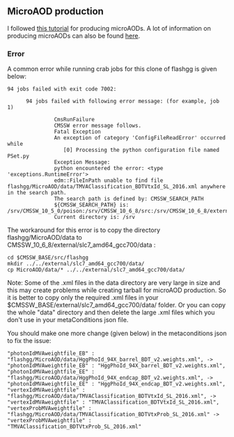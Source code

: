 ## MicroAOD production
I followed [this tutorial](https://indico.cern.ch/event/963617/#b-397836-flashgg-tutorial-seri) for producing microAODs. A lot of information 
on producing microAODs can also be found [here](https://github.com/amrutha-k/flashgg/blob/7a42c9baf4ff11c995337eb15555ee59af7395dc/MetaData/README.md).

### Error
A common error while running crab jobs for this clone of flashgg is given below:
```
94 jobs failed with exit code 7002:

      94 jobs failed with following error message: (for example, job 1)

               CmsRunFailure
               CMSSW error message follows.
               Fatal Exception
               An exception of category 'ConfigFileReadError' occurred while
                  [0] Processing the python configuration file named PSet.py
               Exception Message:
               python encountered the error: <type 'exceptions.RuntimeError'>
               edm::FileInPath unable to find file flashgg/MicroAOD/data/TMVAClassification_BDTVtxId_SL_2016.xml anywhere in the search path.
               The search path is defined by: CMSSW_SEARCH_PATH
               ${CMSSW_SEARCH_PATH} is: /srv/CMSSW_10_5_0/poison:/srv/CMSSW_10_6_8/src:/srv/CMSSW_10_6_8/external/slc7_amd64_gcc700/data:/cvmfs/cms.cern.ch/slc7_amd64_gcc700/cms/cmssw/CMSSW_10_6_8/src:/cvmfs/cms.cern.ch/slc7_amd64_gcc700/cms/cmssw/CMSSW_10_6_8/external/slc7_amd64_gcc700/data
               Current directory is: /srv
```
The workaround for this error is to copy the directory flashgg/MicroAOD/data to CMSSW_10_6_8/external/slc7_amd64_gcc700/data :
```
cd $CMSSW_BASE/src/flashgg
mkdir ../../external/slc7_amd64_gcc700/data/
cp MicroAOD/data/* ../../external/slc7_amd64_gcc700/data/
```
Note: Some of the .xml files in the data directory are very large in size and this may create problems while creating tarball for microAOD production. So it is better to copy only the required .xml files in your $CMSSW_BASE/external/slc7_amd64_gcc700/data/ folder. Or you can copy the whole "data" directory and then delete the large .xml files which you don't use in your metaConditions json file.

You should make one more change (given below) in the metaconditions json to fix the issue:
```
"photonIdMVAweightfile_EB" : "flashgg/MicroAOD/data/HggPhoId_94X_barrel_BDT_v2.weights.xml", -> "photonIdMVAweightfile_EB" : "HggPhoId_94X_barrel_BDT_v2.weights.xml",
"photonIdMVAweightfile_EE" : "flashgg/MicroAOD/data/HggPhoId_94X_endcap_BDT_v2.weights.xml", -> "photonIdMVAweightfile_EE" : "HggPhoId_94X_endcap_BDT_v2.weights.xml",
"vertexIdMVAweightfile" : "flashgg/MicroAOD/data/TMVAClassification_BDTVtxId_SL_2016.xml", -> "vertexIdMVAweightfile" : "TMVAClassification_BDTVtxId_SL_2016.xml",
"vertexProbMVAweightfile" : "flashgg/MicroAOD/data/TMVAClassification_BDTVtxProb_SL_2016.xml" -> "vertexProbMVAweightfile" : "TMVAClassification_BDTVtxProb_SL_2016.xml" 
```
